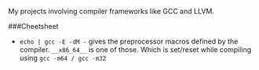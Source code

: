 My projects involving compiler frameworks like GCC and LLVM.

###Cheetsheet
- ```echo | gcc -E -dM -``` gives the preprocessor macros defined by the compiler.   ```__x86_64__``` is one of those. Which is set/reset while compiling using ```gcc -m64 / gcc -m32```

